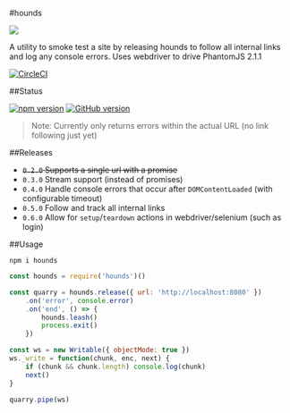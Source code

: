 #hounds

![](https://media.giphy.com/media/TVCqfX7rLyMuY/giphy.gif)

A utility to smoke test a site by releasing hounds to follow all internal links and log any console errors. Uses webdriver to drive PhantomJS 2.1.1

[![CircleCI](https://circleci.com/gh/justinjmoses/hounds.svg?style=svg)](https://circleci.com/gh/justinjmoses/hounds)

##Status

[![npm version](https://badge.fury.io/js/hounds.svg)](https://badge.fury.io/js/hounds)
[![GitHub version](https://badge.fury.io/gh/justinjmoses%2Fhounds.svg)](https://badge.fury.io/gh/justinjmoses%2Fhounds)

> Note: Currently only returns errors within the actual URL (no link following just yet)

##Releases

* ~~`0.2.0` Supports a single url with a promise~~
* `0.3.0` Stream support (instead of promises)
* `0.4.0` Handle console errors that occur after `DOMContentLoaded` (with configurable timeout)
* `0.5.0` Follow and track all internal links
* `0.6.0` Allow for `setup`/`teardown` actions in webdriver/selenium (such as login) 

##Usage

`npm i hounds`

```javascript
const hounds = require('hounds')()

const quarry = hounds.release({ url: 'http://localhost:8080' })
    .on('error', console.error)
    .on('end', () => {
        hounds.leash()
        process.exit()
    })

const ws = new Writable({ objectMode: true })
ws._write = function(chunk, enc, next) {
    if (chunk && chunk.length) console.log(chunk)
    next()
}

quarry.pipe(ws)
```

